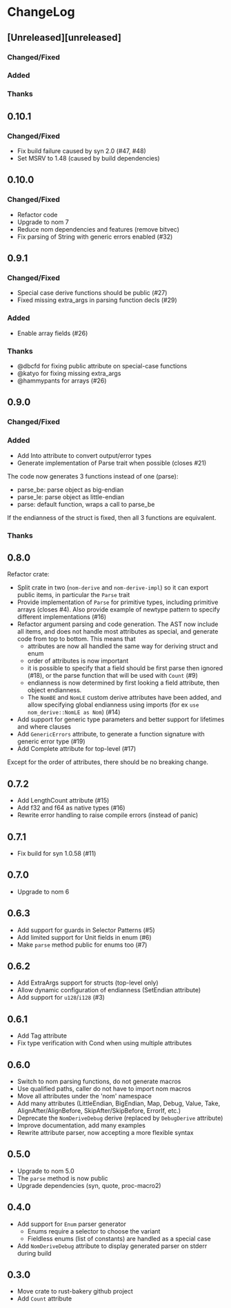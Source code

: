 # ChangeLog

## [Unreleased][unreleased]

### Changed/Fixed

### Added

### Thanks

## 0.10.1

### Changed/Fixed

- Fix build failure caused by syn 2.0 (#47, #48)
- Set MSRV to 1.48 (caused by build dependencies)

## 0.10.0

### Changed/Fixed

- Refactor code
- Upgrade to nom 7
- Reduce nom dependencies and features (remove bitvec)
- Fix parsing of String with generic errors enabled (#32)

## 0.9.1

### Changed/Fixed

- Special case derive functions should be public (#27)
- Fixed missing extra_args in parsing function decls (#29)

### Added

- Enable array fields (#26)

### Thanks

- @dbcfd for fixing public attribute on special-case functions
- @katyo for fixing missing extra_args
- @hammypants for arrays (#26)

## 0.9.0

### Changed/Fixed

### Added

- Add Into attribute to convert output/error types
- Generate implementation of Parse trait when possible (closes #21)

The code now generates 3 functions instead of one (parse):
- parse_be: parse object as big-endian
- parse_le: parse object as little-endian
- parse: default function, wraps a call to parse_be
    
If the endianness of the struct is fixed, then all 3 functions are equivalent.

### Thanks

## 0.8.0

Refactor crate:

- Split crate in two (`nom-derive` and `nom-derive-impl`) so it can export public items, in particular the `Parse` trait
- Provide implementation of `Parse` for primitive types, including primitive arrays (closes #4). Also provide example of newtype pattern to specify different implementations (#16)
- Refactor argument parsing and code generation. The AST now include all items, and does not handle most attributes as special, and generate code from top to bottom. This means that
  - attributes are now all handled the same way for deriving struct and enum
  - order of attributes is now important
  - it is possible to specify that a field should be first parse then ignored (#18), or the parse function that will be used with `Count` (#9)
  - endianness is now determined by first looking a field attribute, then object endianness.
  - The `NomBE` and `NomLE` custom derive attributes have been added, and allow specifying global endianness using imports (for ex `use nom_derive::NomLE as Nom`) (#14)
- Add support for generic type parameters and better support for lifetimes and where clauses
- Add `GenericErrors` attribute, to generate a function signature with generic error type (#19)
- Add Complete attribute for top-level (#17)

Except for the order of attributes, there should be no breaking change.

## 0.7.2

- Add LengthCount attribute (#15)
- Add f32 and f64 as native types (#16)
- Rewrite error handling to raise compile errors (instead of panic)

## 0.7.1

- Fix build for syn 1.0.58 (#11)

## 0.7.0

- Upgrade to nom 6

## 0.6.3

- Add support for guards in Selector Patterns (#5)
- Add limited support for Unit fields in enum (#6)
- Make `parse` method public for enums too (#7)

## 0.6.2

- Add ExtraArgs support for structs (top-level only)
- Allow dynamic configuration of endianness (SetEndian attribute)
- Add support for `u128`/`i128` (#3)

## 0.6.1

- Add Tag attribute
- Fix type verification with Cond when using multiple attributes

## 0.6.0

- Switch to nom parsing functions, do not generate macros
- Use qualified paths, caller do not have to import nom macros
- Move all attributes under the 'nom' namespace
- Add many attributes (LittleEndian, BigEndian, Map, Debug, Value, Take,
  AlignAfter/AlignBefore, SkipAfter/SkipBefore, ErrorIf, etc.)
- Deprecate the `NomDeriveDebug` derive (replaced by `DebugDerive` attribute)
- Improve documentation, add many examples
- Rewrite attribute parser, now accepting a more flexible syntax

## 0.5.0

- Upgrade to nom 5.0
- The `parse` method is now public
- Upgrade dependencies (syn, quote, proc-macro2)

## 0.4.0

- Add support for `Enum` parser generator
  - Enums require a selector to choose the variant
  - Fieldless enums (list of constants) are handled as a special case
- Add `NomDeriveDebug` attribute to display generated parser on stderr during build

## 0.3.0

- Move crate to rust-bakery github project
- Add `Count` attribute

